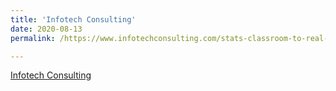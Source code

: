 ```yaml
---
title: 'Infotech Consulting'
date: 2020-08-13
permalink: /https://www.infotechconsulting.com/stats-classroom-to-real-world/

---
```


[Infotech Consulting](https://www.infotechconsulting.com/stats-classroom-to-real-world "Infotech Consulting")
